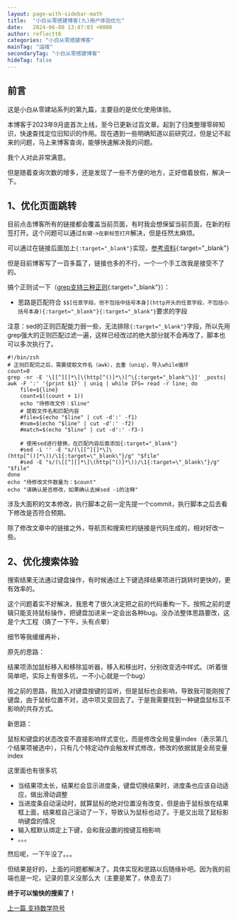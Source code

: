 ```yaml
---
layout: page-with-sidebar-math
title:  "小白从零搭建博客(九)用户体验优化"
date:   2024-06-08 13:47:03 +0800
author: reflectt6
categories: "小白从零搭建博客"
mainTag: "运维"
secondaryTag: "小白从零搭建博客"
hideTag: false
---
```


## 前言

这是小白从零建站系列的第九篇，主要目的是优化使用体验。

本博客于2023年9月底首次上线，至今已更新过百文章。起到了归类整理零碎知识，快速查找定位旧知识的作用。现在遇到一些明确知道以前研究过，但是记不起来的问题，马上来博客查询，能够快速解决我的问题。

我个人对此非常满意。

但是随着查询次数的增多，还是发现了一些不方便的地方，正好借着放假，解决一下。

## 1、优化页面跳转

目前点击博客所有的链接都会覆盖当前页面，有时我会想保留当前页面，在新的标签打开。这个问题可以通过`右键->在新标签打开`解决，但是任然太麻烦。

可以通过在链接后面加上`{:target="_blank"}`实现，[参考资料](https://yinping4256.github.io/cn/Markdown%E8%AF%AD%E6%B3%95%E5%9C%A8%E6%96%B0%E7%AA%97%E5%8F%A3%E6%96%B0%E6%A0%87%E7%AD%BE%E9%A1%B5%E4%B8%AD%E6%89%93%E5%BC%80/){:target="_blank"}

但是目前博客写了一百多篇了，链接也多的不行，一个一个手工改我是接受不了的。

搞个正则试一下（[grep支持三种正则](https://wenzhiquan.github.io/2016/09/06/2016-09-06-grep/){:target="_blank"}）：

- 思路是匹配符合 `$$[任意字段，但不包括中括号本身](http开头的任意字段，不包括小括号本身){:target="_blank"}{:target="_blank"}`要求的字段

注意：sed的正则匹配能力弱一些，无法排除`{:target="_blank"}`字段，所以先用grep强大的正则匹配过滤一遍，这样已经改过的绝大部分就不会再改了，脚本也可以多次执行了。

```shell
#!/bin/zsh
# 正则匹配完之后，需要提取文件名（awk），去重（uniq），导入while循环
count=0
grep -nr -E '\[[^][]*\]\(http[^()]*\)[^\{:target="_blank"\}]' _posts| awk -F ':' '{print $1}' | uniq | while IFS= read -r line; do
    file=${line}
    count=$((count + 1))
    echo "待修改文件：$line"
    # 提取文件名和匹配内容
    #file=$(echo "$line" | cut -d':' -f1)
    #num=$(echo "$line" | cut -d':' -f2)
    #match=$(echo "$line" | cut -d':' -f3-)

    # 使用sed进行替换，在匹配内容后面添加{:target="_blank"}
    #sed -i '' -E "s/(\[[^][]*\]\(http[^()]*\))/\1{:target=\"_blank\"}/g" "$file"
    #sed -E "s/(\[[^][]*\]\(http[^()]*\))/\1{:target=\"_blank\"}/g" "$file"
done
echo "待修改文件数量为：$count"
echo "请确认是否修改，如果确认去掉sed -i的注释"
```

涉及大面积的文本修改，执行脚本之前一定先提一个commit，执行脚本之后去看下修改是否符合预期。

除了修改文章中的链接之外，导航页和搜索栏的链接是代码生成的，相对好改一些。



## 2、优化搜索体验

搜索结果无法通过键盘操作，有时候通过上下键选择结果项进行跳转时更快的，更有效率的。

这个问题着实不好解决，我思考了很久决定把之前的代码重构一下。按照之前的逻辑只能支持鼠标操作，把键盘加进来一定会出各种bug。没办法整体思路要改，这是个大工程（搞了一下午，头有点晕）

细节等我缓缓再补，

原先的思路：

结果项添加鼠标移入和移除监听器，移入和移出时，分别改变选中样式。（听着很简单吧，实际上有很多坑，一不小心就是一个bug）

按之前的思路，我加入对键盘按键的监听，但是鼠标也会影响，导致我可能刚按了键盘，由于鼠标位置不对，选中项又变回去了。于是我需要找到一种键盘鼠标互不影响的共存方式。

新思路：

鼠标和键盘的状态改变不直接影响样式变化，而是修改全局变量index（表示第几个结果项被选中），只有几个特定动作会触发样式修改，修改的依据就是全局变量index

这里面也有很多坑

- 当结果项太长，结果栏会显示进度条，键盘切换结果时，进度条也应该自动适应，做出滑动调整
- 当进度条自动滚动时，就算鼠标的绝对位置没有改变，但是由于鼠标放在结果框上面，结果框自己滚动了一下，导致认为鼠标也动了。于是又出现了鼠标影响键盘的情况
- 输入框默认绑定上下键，会和我设置的按键互相影响
- 。。。

然后呢，一下午没了。。。

但结果是好的，上面的问题都解决了。具体实现和思路以后随缘补吧。因为我的前端也是一坨，记录的意义没那么大（主要是累了，休息去了）



**终于可以愉快的搜索了！**



[上一篇 支持数学符号](/小白从零搭建博客/2023/11/22/小白从零搭建博客(八)支持数学符号.html)

